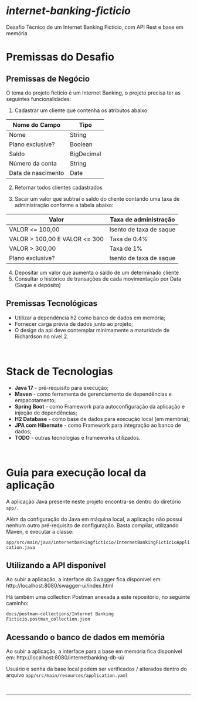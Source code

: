 # *internet-banking-ficticio*
Desafio Técnico de um Internet Banking Fictício, com API Rest e base em memória

# Premissas do Desafio

## Premissas de Negócio

O tema do projeto fictício é um Internet Banking, o projeto precisa
ter as seguintes funcionalidades:

1. Cadastrar um cliente que contenha os atributos abaixo:

| Nome do Campo      | Tipo           |
|--------------------|----------------|
| Nome               | String         |
| Plano exclusive?   | Boolean        |
| Saldo              | BigDecimal     |
| Número da conta    | String         |
| Data de nascimento | Date           |

2. Retornar todos clientes cadastrados

3. Sacar um valor que subtrai o saldo do cliente contando uma taxa de
   administração conforme a tabela abaixo:

| Valor                         | Taxa de administração   |
|-------------------------------|-------------------------|
| VALOR <= 100,00               | Isento de taxa de saque |
| VALOR > 100,00 E VALOR <= 300 | Taxa de 0.4%            |
| VALOR > 300,00                | Taxa de 1%              |
| Plano exclusive?              | Isento de taxa de saque |

4. Depositar um valor que aumenta o saldo de um determinado cliente
5. Consultar o histórico de transações de cada movimentação por Data
   (Saque e depósito)


## Premissas Tecnológicas

- Utilizar a dependência h2 como banco de dados em memória;
- Fornecer carga prévia de dados junto ao projeto;
- O design da api deve contemplar minimamente a maturidade de
  Richardson no nível 2.

<br>


#  Stack de Tecnologias
- **Java 17** - pré-requisito para execução;
- **Maven** - como ferramenta de gerenciamento de dependências e empacotamento;
- **Spring Boot** - como Framework para autoconfiguração da aplicação e injeção de dependências;
- **H2 Database** - como base de dados para execução local (em memória);
- **JPA com Hibernate** - como Framework para integração ao banco de dados;
- **TODO** - outras tecnologias e frameworks utilizados.

<br>


# Guia para execução local da aplicação
A aplicação Java presente neste projeto encontra-se dentro do diretório `app/`.

Além da configuração do Java em máquina local, a aplicação não possui nenhum outro pré-requisito de configuração.
Basta compilar, utilizando Maven, e executar a classe:

`app/src/main/java/internetbankingficticio/InternetBankingFicticioApplication.java`

## Utilizando a API disponível
Ao subir a aplicação, a interface do Swagger fica disponível em:
http://localhost:8080/swagger-ui/index.html

Há também uma collection Postman anexada a este repositório, no seguinte caminho:

`docs/postman-collections/Internet Banking Ficticio.postman_collection.json`

## Acessando o banco de dados em memória
Ao subir a aplicação, a interface para a base em memória fica disponível em:
http://localhost:8080/internetbanking-db-ui/

Usuário e senha da base local podem ser verificados / alterados dentro do arquivo `app/src/main/resources/application.yaml`


<br>
<hr>